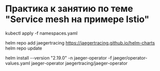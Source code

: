 # Практика к занятию по теме "Service mesh на примере Istio"

kubectl apply -f namespaces.yaml

helm repo add jaegertracing https://jaegertracing.github.io/helm-charts
helm repo update

helm install --version "2.19.0" -n jaeger-operator -f jaeger/operator-values.yaml jaeger-operator jaegertracing/jaeger-operator